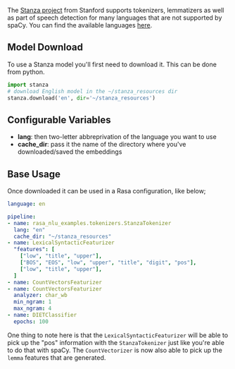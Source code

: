 The [Stanza project](https://stanfordnlp.github.io/stanza/) from Stanford supports tokenizers, lemmatizers as
well as part of speech detection for many languages that are not supported by spaCy. You can find the available
languages [here](https://stanfordnlp.github.io/stanza/available_models.html).

## Model Download

To use a Stanza model you'll first need to download it. This can be done from python.

```python
import stanza
# download English model in the ~/stanza_resources dir
stanza.download('en', dir='~/stanza_resources')
```

## Configurable Variables

- **lang**: then two-letter abbreprivation of the language you want to use
- **cache_dir**: pass it the name of the directory where you've downloaded/saved the embeddings

## Base Usage

Once downloaded it can be used in a Rasa configuration, like below;

```yaml
language: en

pipeline:
- name: rasa_nlu_examples.tokenizers.StanzaTokenizer
  lang: "en"
  cache_dir: "~/stanza_resources"
- name: LexicalSyntacticFeaturizer
  "features": [
    ["low", "title", "upper"],
    ["BOS", "EOS", "low", "upper", "title", "digit", "pos"],
    ["low", "title", "upper"],
  ]
- name: CountVectorsFeaturizer
- name: CountVectorsFeaturizer
  analyzer: char_wb
  min_ngram: 1
  max_ngram: 4
- name: DIETClassifier
  epochs: 100
```

One thing to note here is that the `LexicalSyntacticFeaturizer` will be able to pick up
the "pos" information with the `StanzaTokenizer` just like you're able to do that with spaCy.
The `CountVectorizer` is now also able to pick up the `lemma` features that are generated.
